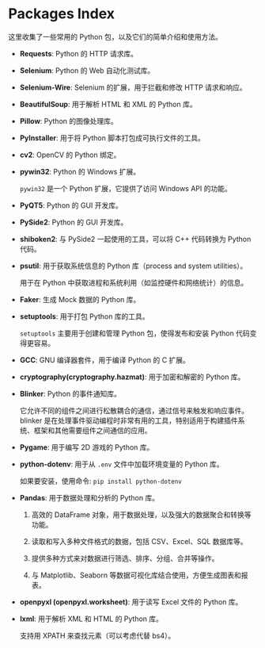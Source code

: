 # Packages Index

这里收集了一些常用的 Python 包，以及它们的简单介绍和使用方法。

- **Requests**: Python 的 HTTP 请求库。

- **Selenium**: Python 的 Web 自动化测试库。

- **Selenium-Wire**: Selenium 的扩展，用于拦截和修改 HTTP 请求和响应。

- **BeautifulSoup**: 用于解析 HTML 和 XML 的 Python 库。

- **Pillow**: Python 的图像处理库。

- **PyInstaller**: 用于将 Python 脚本打包成可执行文件的工具。

- **cv2**: OpenCV 的 Python 绑定。

- **pywin32**: Python 的 Windows 扩展。

  `pywin32` 是一个 Python 扩展，它提供了访问 Windows API 的功能。

- **PyQT5**: Python 的 GUI 开发库。

- **PySide2**: Python 的 GUI 开发库。

- **shiboken2**: 与 PySide2 一起使用的工具，可以将 C++ 代码转换为 Python 代码。

- **psutil**: 用于获取系统信息的 Python 库（process and system utilities）。

  用于在 Python 中获取进程和系统利用（如监控硬件和网络统计）的信息。

- **Faker**: 生成 Mock 数据的 Python 库。

- **setuptools**: 用于打包 Python 库的工具。

  `setuptools` 主要用于创建和管理 Python 包，使得发布和安装 Python 代码变得更容易。

- **GCC**: GNU 编译器套件，用于编译 Python 的 C 扩展。

- **cryptography(cryptography.hazmat)**: 用于加密和解密的 Python 库。

- **Blinker**: Python 的事件通知库。

  它允许不同的组件之间进行松散耦合的通信，通过信号来触发和响应事件。blinker 是在处理事件驱动编程时非常有用的工具，特别适用于构建插件系统、框架和其他需要组件之间通信的应用。

- **Pygame**: 用于编写 2D 游戏的 Python 库。

- **python-dotenv**: 用于从 `.env` 文件中加载环境变量的 Python 库。

  如果要安装，使用命令: `pip install python-dotenv`

- **Pandas**: 用于数据处理和分析的 Python 库。

  1. 高效的 DataFrame 对象，用于数据处理，以及强大的数据聚合和转换等功能。

  2. 读取和写入多种文件格式的数据，包括 CSV、Excel、SQL 数据库等。

  3. 提供多种方式来对数据进行筛选、排序、分组、合并等操作。

  4. 与 Matplotlib、Seaborn 等数据可视化库结合使用，方便生成图表和报表。

- **openpyxl (openpyxl.worksheet)**: 用于读写 Excel 文件的 Python 库。

- **lxml**: 用于解析 XML 和 HTML 的 Python 库。

  支持用 XPATH 来查找元素（可以考虑代替 bs4）。
